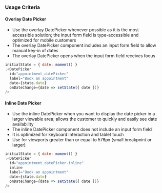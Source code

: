 ### Usage Criteria

#### Overlay Date Picker

- Use the overlay DatePicker whenever possible as it is the most accessible solution; the input form field is type-accessible and optimized for mobile customers
- The overlay DatePicker component includes an input form field to allow manual key-in of dates
- The overlay DatePicker opens when the input form field receives focus

```jsx
initialState = { date: moment() }
;<DatePicker
  id="appointment_datePicker"
  label="Book an appointment"
  date={state.date}
  onDateChange={date => setState({ date })}
/>
```

#### Inline Date Picker

- Use the inline DatePicker when you want to display the date picker in a larger viewable area; allows the customer to quickly and easily see date availability
- The inline DatePicker component does not include an input form field
- It is optimized for keyboard interaction and tablet touch
- Use for viewports greater than or equal to 576px (small breakpoint or larger)

```jsx
initialState = { date: moment() }
;<DatePicker
  id="appointment_datePicker-inline"
  inline
  label="Book an appointment"
  date={state.date}
  onDateChange={date => setState({ date })}
/>
```
